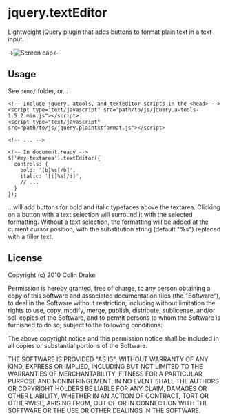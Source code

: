 jquery.textEditor
=================

Lightweight jQuery plugin that adds buttons to format plain text in a text input.

->![Screen cap](http://github.com/cfdrake/jquery-textEditor/raw/master/demo/images/screenie.png "Screenshot")<-

Usage
-----

See `demo/` folder, or...

    <!-- Include jquery, atools, and texteditor scripts in the <head> -->
    <script type="text/javascript" src="path/to/js/jquery.a-tools-1.5.2.min.js"></script>
    <script type="text/javascript" src="path/to/js/jquery.plaintxtformat.js"></script>

    <!-- ... -->

    <!-- In document.ready -->
    $('#my-textarea').textEditor({
      controls: {
        bold: '[b]%s[/b]',
        italic: '[i]%s[/i]',
        // ...
      }
    });

...will add buttons for bold and italic typefaces above the textarea. Clicking on a button with a text selection will surround it with the selected formatting. Without a text selection, the formatting will be added at the current cursor position, with the substitution string (default "%s") replaced with a filler text.

License
-------

Copyright (c) 2010 Colin Drake

 Permission is hereby granted, free of charge, to any person obtaining a copy
 of this software and associated documentation files (the "Software"), to deal
 in the Software without restriction, including without limitation the rights
 to use, copy, modify, merge, publish, distribute, sublicense, and/or sell
 copies of the Software, and to permit persons to whom the Software is
 furnished to do so, subject to the following conditions:

 The above copyright notice and this permission notice shall be included in
 all copies or substantial portions of the Software.

 THE SOFTWARE IS PROVIDED "AS IS", WITHOUT WARRANTY OF ANY KIND, EXPRESS OR
 IMPLIED, INCLUDING BUT NOT LIMITED TO THE WARRANTIES OF MERCHANTABILITY,
 FITNESS FOR A PARTICULAR PURPOSE AND NONINFRINGEMENT. IN NO EVENT SHALL THE
 AUTHORS OR COPYRIGHT HOLDERS BE LIABLE FOR ANY CLAIM, DAMAGES OR OTHER
 LIABILITY, WHETHER IN AN ACTION OF CONTRACT, TORT OR OTHERWISE, ARISING FROM,
 OUT OF OR IN CONNECTION WITH THE SOFTWARE OR THE USE OR OTHER DEALINGS IN
 THE SOFTWARE.
